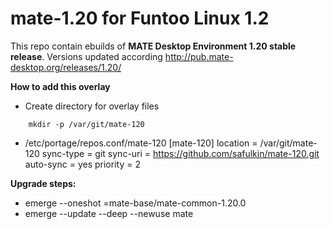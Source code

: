 # mate-1.20 for Funtoo Linux 1.2
This repo contain ebuilds of **MATE Desktop Environment 1.20 stable release**.
Versions updated according http://pub.mate-desktop.org/releases/1.20/

**How to add this overlay**
- Create directory for overlay files
```
    mkdir -p /var/git/mate-120
```
- /etc/portage/repos.conf/mate-120 
    [mate-120]
    location = /var/git/mate-120
    sync-type = git
    sync-uri = https://github.com/safulkin/mate-120.git
    auto-sync = yes
    priority = 2


**Upgrade steps:**
- emerge --oneshot =mate-base/mate-common-1.20.0
- emerge --update --deep --newuse mate
